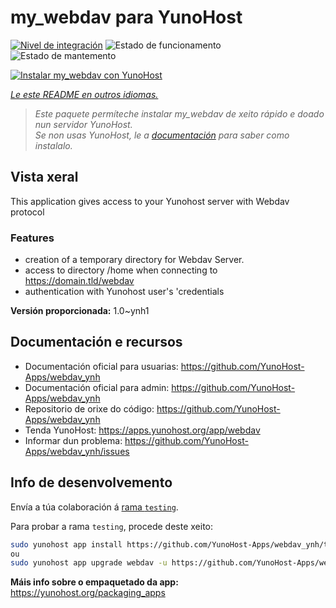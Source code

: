 <!--
NOTA: Este README foi creado automáticamente por <https://github.com/YunoHost/apps/tree/master/tools/readme_generator>
NON debe editarse manualmente.
-->

# my_webdav para YunoHost

[![Nivel de integración](https://dash.yunohost.org/integration/webdav.svg)](https://ci-apps.yunohost.org/ci/apps/webdav/) ![Estado de funcionamento](https://ci-apps.yunohost.org/ci/badges/webdav.status.svg) ![Estado de mantemento](https://ci-apps.yunohost.org/ci/badges/webdav.maintain.svg)

[![Instalar my_webdav con YunoHost](https://install-app.yunohost.org/install-with-yunohost.svg)](https://install-app.yunohost.org/?app=webdav)

*[Le este README en outros idiomas.](./ALL_README.md)*

> *Este paquete permíteche instalar my_webdav de xeito rápido e doado nun servidor YunoHost.*  
> *Se non usas YunoHost, le a [documentación](https://yunohost.org/install) para saber como instalalo.*

## Vista xeral

This application gives access to your Yunohost server with Webdav protocol

### Features

- creation of a temporary directory for Webdav Server. 
- access to directory /home when connecting to https://domain.tld/webdav
- authentication with Yunohost user's 'credentials



**Versión proporcionada:** 1.0~ynh1
## Documentación e recursos

- Documentación oficial para usuarias: <https://github.com/YunoHost-Apps/webdav_ynh>
- Documentación oficial para admin: <https://github.com/YunoHost-Apps/webdav_ynh>
- Repositorio de orixe do código: <https://github.com/YunoHost-Apps/webdav_ynh>
- Tenda YunoHost: <https://apps.yunohost.org/app/webdav>
- Informar dun problema: <https://github.com/YunoHost-Apps/webdav_ynh/issues>

## Info de desenvolvemento

Envía a túa colaboración á [rama `testing`](https://github.com/YunoHost-Apps/webdav_ynh/tree/testing).

Para probar a rama `testing`, procede deste xeito:

```bash
sudo yunohost app install https://github.com/YunoHost-Apps/webdav_ynh/tree/testing --debug
ou
sudo yunohost app upgrade webdav -u https://github.com/YunoHost-Apps/webdav_ynh/tree/testing --debug
```

**Máis info sobre o empaquetado da app:** <https://yunohost.org/packaging_apps>
